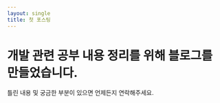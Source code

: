 ```yaml
---
layout: single
title: 첫 포스팅
---
```


# 개발 관련 공부 내용 정리를 위해 블로그를 만들었습니다.
틀린 내용 및 궁금한 부분이 있으면 언제든지 연락해주세요.
